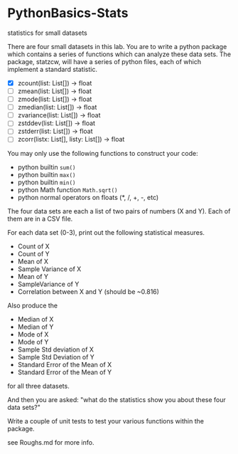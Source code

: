 # PythonBasics-Stats
statistics for small datasets

There are four small datasets in this lab. You are to write a python package which contains a series of functions which can analyze these data sets. The package, statzcw, will have a series of python files, each of which implement a standard statistic.

-[x] zcount(list: List[]) -> float
-[ ] zmean(list: List[]) -> float
-[ ] zmode(list: List[]) -> float
-[ ] zmedian(list: List[]) -> float
-[ ] zvariance(list: List[]) -> float
-[ ] zstddev(list: List[]) -> float
-[ ] zstderr(list: List[]) -> float
-[ ] zcorr(listx: List[], listy: List[]) -> float

You may only use the following functions to construct your code:

- python builtin `sum()`
- python builtin `max()`
- python builtin `min()`
- python Math function `Math.sqrt()`
- python normal operators on floats (*, /, +, -, etc)

The four data sets are each a list of two pairs of numbers (X and Y). Each of them are in a CSV file.

For each data set (0-3), print out the following statistical measures.

- Count of X
- Count of Y
- Mean of X
- Sample Variance of X
- Mean of Y
- SampleVariance of Y
- Correlation between X and Y (should be ~0.816)

Also produce the

- Median of X
- Median of Y
- Mode of X
- Mode of Y
- Sample Std deviation of X
- Sample Std Deviation of Y
- Standard Error of the Mean of X
- Standard Error of the Mean of Y

for all three datasets.

And then you are asked: "what do the statistics show you about these four data sets?"

Write a couple of unit tests to test your various functions within the package.

see Roughs.md for more info.

